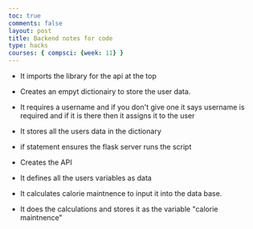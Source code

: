 ```yaml
---
toc: true
comments: false
layout: post
title: Backend notes for code
type: hacks
courses: { compsci: {week: 11} }
---
```


- It imports the library for the api at the top
- Creates an empyt dictionairy to store the user data.
- It requires a username and if you don't give one it says username is required and if it is there then it assigns it to the user
- It stores all the users data in the dictionary
- if statement ensures the flask server runs the script

- Creates the API
- It defines all the users variables as data
- It calculates calorie maintnence to input it into the data base.
- It does the calculations and stores it as the variable "calorie maintnence"